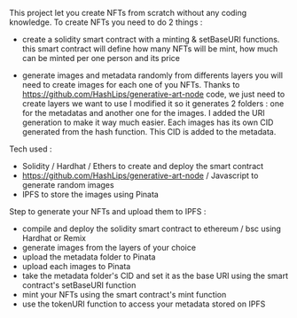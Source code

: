 This project let you create NFTs from scratch without any coding knowledge.
To create NFTs you need to do 2 things : 
- create a solidity smart contract with a minting & setBaseURI functions.
this smart contract will define how many NFTs will be mint, how much can be minted per one person and its price

- generate images and metadata randomly from differents layers 
you will need to create images for each one of you NFTs. Thanks to https://github.com/HashLips/generative-art-node code, we just need to create layers we want to use
I modified it so it generates 2 folders : one for the metadatas and another one for the images. I added the URI generation to make it way much easier. Each images has its own CID generated from the hash function. This CID is added to the metadata.

Tech used :
- Solidity / Hardhat / Ethers to create and deploy the smart contract
- https://github.com/HashLips/generative-art-node / Javascript to generate random images 
- IPFS to store the images using Pinata

Step to generate your NFTs and upload them to IPFS : 
- compile and deploy the solidity smart contract to ethereum / bsc using Hardhat or Remix
- generate images from the layers of your choice 
- upload the metadata folder to Pinata
- upload each images to Pinata
- take the metadata folder's CID and set it as the base URI using the smart contract's setBaseURI function 
- mint your NFTs using the smart contract's mint function
- use the tokenURI function to access your metadata stored on IPFS
